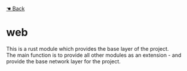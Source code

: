 [☚ Back](../../..) <br />

# web

This is a rust module which provides the base layer of the project. <br />
The main function is to provide all other modules as an extension - and provide the base network layer for the
project. <br />